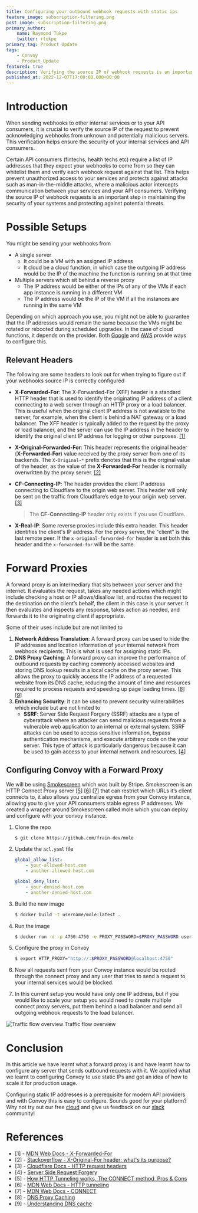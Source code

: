 ```yaml
---
title: Configuring your outbound webhook requests with static ips
feature_image: subscription-filtering.png
post_image: subscription-filtering.png
primary_author:
    name: Raymond Tukpe
    twitter: rtukpe
primary_tag: Product Update
tags:
    - Convoy
    - Product Update
featured: true
description: Verifying the source IP of webhook requests is an important security measure to make sure that the requests sent to your API consumers are from your servers.
published_at: 2022-12-07T17:00:00.000+00:00
---
```


# Introduction

When sending webhooks to other internal services or to your API consumers, it is crucial to verify the source IP of the request to prevent acknowledging webhooks from unknown and potentially malicious servers. This verification helps ensure the security of your internal services and API consumers.

Certain API consumers (fintechs, health techs etc) require a list of IP addresses that they expect your webhooks to come from so they can whitelist them and verify each webhook request against that list. This helps prevent unauthorized access to your services and protects against attacks such as man-in-the-middle attacks, where a malicious actor intercepts communication between your services and your API consumers. Verifying the source IP of webhook requests is an important step in maintaining the security of your systems and protecting against potential threats.

# Possible Setups

You might be sending your webhooks from

-   A single server
    -   It could be a VM with an assigned IP address
    -   It cloud be a cloud function, in which case the outgoing IP address would be the IP of the machine the function is running on at that time
-   Multiple servers which sit behind a reverse proxy
    -   The IP address would be either of the IPs of any of the VMs if each app instance is running in a different VM
    -   The IP address would be the IP of the VM if all the instances are running in the same VM

Depending on which approach you use, you might not be able to guarantee that the IP addresses would remain the same because the VMs might be rotated or rebooted during scheduled upgrades. In the case of cloud functions, it depends on the provider. Both [Google](https://cloud.google.com/functions/docs/networking/network-settings#route-egress-to-vpc) and [AWS](https://docs.aws.amazon.com/prescriptive-guidance/latest/patterns/generate-a-static-outbound-ip-address-using-a-lambda-function-amazon-vpc-and-a-serverless-architecture.html) provide ways to configure this.

## Relevant Headers

The following are some headers to look out for when trying to figure out if your webhooks source IP is correctly configured

-   **X-Forwarded-For**: The X-Forwarded-For (XFF) header is a standard HTTP header that is used to identify the originating IP address of a client connecting to a web server through an HTTP proxy or a load balancer. This is useful when the original client IP address is not available to the server, for example, when the client is behind a NAT gateway or a load balancer. The XFF header is typically added to the request by the proxy or load balancer, and the server can use the IP address in the header to identify the original client IP address for logging or other purposes. [[1]](https://developer.mozilla.org/en-US/docs/Web/HTTP/Headers/X-Forwarded-For)
-   **X-Original-Forwarded-For**: This header represents the original header (**X-Forwarded-For**) value received by the proxy server from one of its backends. The `X-Original-*` prefix denotes that this is the original value of the header, as the value of the **X-Forwarded-For** header is normally overwritten by the proxy server. [[2]](https://stackoverflow.com/questions/57759419/x-original-for-header-whats-its-purpose)
-   **CF-Connecting-IP**: The header provides the client IP address connecting to Cloudflare to the origin web server. This header will only be sent on the traffic from Cloudflare’s edge to your origin web server. [[3]](https://developers.cloudflare.com/fundamentals/get-started/reference/http-request-headers/)

    > The **CF-Connecting-IP** header only exists if you use Cloudflare.

-   **X-Real-IP**: Some reverse proxies include this extra header. This header identifies the client's IP address. For the proxy server, the "client" is the last remote peer. If the `x-original-forwarded-for` header is set both this header and the `x-forwarded-for` will be the same.

# Forward Proxies

A forward proxy is an intermediary that sits between your server and the internet. It evaluates the request, takes any needed actions which might include checking a host or IP allows/disallow list, and routes the request to the destination on the client’s behalf, the client in this case is your server. It then evaluates and inspects any response, takes action as needed, and forwards it to the originating client if appropriate.

Some of their uses include but are not limited to

1. **Network Address Translation**: A forward proxy can be used to hide the IP addresses and location information of your internal network from webhook recipients. This is what is used for assigning static IPs.
2. **DNS Proxy Caching**: A forward proxy can improve the performance of outbound requests by caching commonly accessed websites and storing DNS lookup results in a local cache on the proxy server. This allows the proxy to quickly access the IP address of a requested website from its DNS cache, reducing the amount of time and resources required to process requests and speeding up page loading times. [[8]](https://www.websense.com/content/support/library/web/v85/wcg_help/dns_proxy_caching.aspx) [[9]](https://www.catchpoint.com/blog/dns-cache)
3. **Enhancing Security**: It can be used to prevent security vulnerabilities which include but are not limited to
    - **SSRF**: Server Side Request Forgery (SSRF) attacks are a type of cyberattack where an attacker can send malicious requests from a vulnerable web application to an internal or external system. SSRF attacks can be used to access sensitive information, bypass authentication mechanisms, and execute arbitrary code on the your server. This type of attack is particularly dangerous because it can be used to gain access to your internal network and resources. [[4]](https://owasp.org/www-community/attacks/Server_Side_Request_Forgery)

## Configuring Convoy with a Forward Proxy

We will be using [Smokescreen](https://github.com/stripe/smokescreen) which was built by Stripe. Smokescreen is an HTTP Connect Proxy server [[5]](https://www.youtube.com/watch?v=PAJ5kK50qp8) [[6]](https://developer.mozilla.org/en-US/docs/Web/HTTP/Proxy_servers_and_tunneling#http_tunneling) [[7]](https://developer.mozilla.org/en-US/docs/Web/HTTP/Methods/CONNECT) that can restrict which URLs it’s client connects to, it also allows you centralize egress from your Convoy instance, allowing you to give your API consumers stable egress IP addresses. We created a wrapper around Smokescreen called mole which you can deploy and configure with your convoy instance.

1. Clone the repo

    ```bash
    $ git clone https://github.com/frain-dev/mole
    ```

2. Update the `acl.yaml` file

    ```yaml
    global_allow_list:
    	- your-allowed-host.com
    	- another-allowed-host.com

    global_deny_list:
    	- your-denied-host.com
    	- another-denied-host.com
    ```

3. Build the new image

    ```bash
    $ docker build -t username/mole:latest .
    ```

4. Run the image

    ```bash
    $ docker run -d -p 4750:4750 -e PROXY_PASSWORD=$PROXY_PASSWORD username/mole:latest
    ```

5. Configure the proxy in Convoy

    ```bash
    $ export HTTP_PROXY="http://:$PROXY_PASSWORD@localhost:4750"
    ```

6. Now all requests sent from your Convoy instance would be routed through the connect proxy and any user that tries to send a request to your internal services would be blocked.
7. In this current setup you would have only one IP address, but if you would like to scale your setup you would need to create multiple connect proxy servers, put them behind a load balancer and send all outgoing webhook requests to the load balancer.

![Traffic flow overview](/blog-assets/configuting-static-ips-traffic-overview.png)
Traffic flow overview

# Conclusion

In this article we have learnt what a forward proxy is and have learnt how to configure any server that sends outbound requests with it. We applied what we learnt to configuring Convoy to use static IPs and got an idea of how to scale it for production usage.

Configuring static IP addresses is a prerequisite for modern API providers and with Convoy this is easy to configure. Sounds good for your platform? Why not try out our free [cloud](https://dashboard.getconvoy.io) and give us feedback on our [slack](https://convoy-community.slack.com/join/shared_invite/zt-xiuuoj0m-yPp~ylfYMCV9s038QL0IUQ#/shared-invite/email) community!

# References

-   [1] - [MDN Web Docs - X-Forwarded-For](https://developer.mozilla.org/en-US/docs/Web/HTTP/Headers/X-Forwarded-For)
-   [2] - [Stackoverflow - X-Original-For header: what's its purpose?](https://stackoverflow.com/questions/57759419/x-original-for-header-whats-its-purpose)
-   [3] - [Cloudflare Docs - HTTP request headers](https://developers.cloudflare.com/fundamentals/get-started/reference/http-request-headers/)
-   [4] - [Server Side Request Forgery](https://owasp.org/www-community/attacks/Server_Side_Request_Forgery)
-   [5] - [How HTTP Tunneling works, The CONNECT method, Pros & Cons](https://www.youtube.com/watch?v=PAJ5kK50qp8)
-   [6] - [MDN Web Docs - HTTP tunneling](https://developer.mozilla.org/en-US/docs/Web/HTTP/Proxy_servers_and_tunneling#http_tunneling)
-   [7] - [MDN Web Docs - CONNECT](https://developer.mozilla.org/en-US/docs/Web/HTTP/Methods/CONNECT)
-   [8] - [DNS Proxy Caching](https://www.websense.com/content/support/library/web/v85/wcg_help/dns_proxy_caching.aspx)
-   [9] - [Understanding DNS cache](https://www.catchpoint.com/blog/dns-cache)
